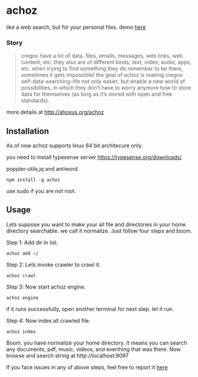 # achoz

like a web search, but for your personal files. demo [here](https://achoz.ahoxus.org)
### Story 
> cregox have a lot of data. files, emails, messages, web links, web content, etc. they also are of different kinds; text, video, audio, apps, etc.
when trying to find something they do remember to be there, sometimes it gets impossible!
the goal of achoz is making cregox self-data-searching-life not only easier, but enable a new world of possibilities, in which they don’t have to worry anymore how to store data for themselves (as long as it’s stored with open and free standards).

more details at http://ahoxus.org/achoz

## Installation 

As of now achoz supports linux 64 bit architecure only.

you need to install typesense server https://typesense.org/downloads/

poppler-utils,jq and antiword.

```
npm install -g achoz
```
use sudo if you are not root.

## Usage 

Lets suppose you want to make your all file and directories in your home directory searchable. we call it normalize. Just follow four steps and boom. 


Step 1: Add dir in list. 

  `achoz add ~/`

Step 2: Lets invoke crawler to crawl it.

  `achoz crawl `

Step 3: Now start achoz engine. 

  `achoz engine `

  if it runs successfully, open another terminal for next step. let it run. 

Step 4: Now index all crawled file. 

  `achoz index`

Boom. you have normalize your home directory. It means you can search any documents, pdf, music, videos, and everthing that was there. Now browse and search string at http://localhost:9097

If you face issues in any of above steps, feel free to report it [here](https://github.com/kcubeterm/achoz/issues)



